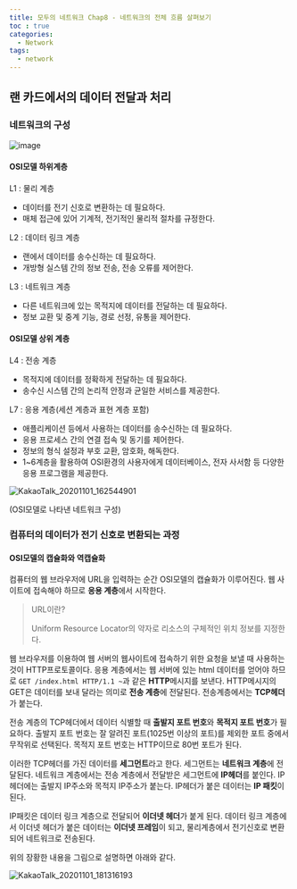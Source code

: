 ```yaml
---
title: 모두의 네트워크 Chap8 - 네트워크의 전체 흐름 살펴보기
toc : true
categories:
  - Network
tags:
  - network
---
```


## 랜 카드에서의 데이터 전달과 처리

### 네트워크의 구성

![image](https://user-images.githubusercontent.com/68311188/97797079-2bf5d700-1c5d-11eb-8942-a07a0edeee81.png)

#### OSI모델 하위계층

L1 : 물리 계층

- 데이터를 전기 신호로 변환하는 데 필요하다.
- 매체 접근에 있어 기계적, 전기적인 물리적 절차를 규정한다.

L2 : 데이터 링크 계층

- 랜에서 데이터를 송수신하는 데 필요하다.
- 개방형 실스템 간의 정보 전송, 전송 오류를 제어한다.

L3 : 네트워크 계층

- 다른 네트워크에 있는 목적지에 데이터를 전달하는 데 필요하다.
- 정보 교환 및 중계 기능, 경로 선정, 유통을 제어한다.



#### OSI모델 상위 계층

L4 : 전송 계층 

- 목적지에 데이터를 정확하게 전달하는 데 필요하다.
- 송수신 시스템 간의 논리적 안정과 균일한 서비스를 제공한다.

L7 : 응용 계층(세션 계층과 표현 계층 포함)

- 애플리케이션 등에서 사용하는 데이터를 송수신하는 데 필요하다.
- 응용 프로세스 간의 연결 접속 및 동기를 제어한다.
- 정보의 형식 설정과 부호 교환, 암호화, 해독한다.
- 1~6계층을 활용하여 OSI환경의 사용자에게 데이터베이스, 전자 사서함 등 다양한 응용 프로그램을 제공한다.

![KakaoTalk_20201101_162544901](https://user-images.githubusercontent.com/68311188/97797256-f7831a80-1c5e-11eb-9b83-9676aca07611.jpg)

(OSI모델로 나타낸 네트워크 구성)



### 컴퓨터의 데이터가 전기 신호로 변환되는 과정

#### OSI모델의 캡슐화와 역캡슐화

컴퓨터의 웹 브라우저에 URL을 입력하는 순간 OSI모델의 캡슐화가 이루어진다. 웹 사이트에 접속해야 하므로 **응용 계층**에서 시작한다.

> URL이란?
>
> Uniform Resource Locator의 약자로 리소스의 구체적인 위치 정보를 지정한다.

웹 브라우저를 이용하여 웹 서버의 웹사이트에 접속하기 위한 요청을 보낼 때 사용하는 것이 HTTP프로토콜이다. 응용 계층에서는 웹 서버에 있는 html 데이터를 얻어야 하므로 `GET /index.html HTTP/1.1 ~`과 같은 **HTTP**메시지를 보낸다. HTTP메시지의 GET은 데이터를 보내 달라는 의미로 **전송 계층**에 전달된다. 전송계층에서는 **TCP헤더**가 붙는다.

전송 계층의 TCP헤더에서 데이터 식별할 때 **출발지 포트 번호**와 **목적지 포트 번호**가 필요하다. 출발지 포트 번호는 잘 알려진 포트(1025번 이상의 포트)를 제외한 포트 중에서 무작위로 선택된다. 목적지 포트 번호는 HTTP이므로 80번 포트가 된다.

이러한 TCP헤더를 가진 데이터를 **세그먼트**라고 한다. 세그먼트는 **네트워크 계층**에 전달된다. 네트워크 계층에서는 전송 계층에서 전달받은 세그먼트에 **IP헤더**를 붙인다. IP헤더에는 출발지 IP주소와 목적지 IP주소가  붙는다. IP헤더가 붙은 데이터는 **IP 패킷**이 된다.

IP패킷은 데이터 링크 계층으로 전달되어 **이더넷 헤더**가 붙게 된다. 데이터 링크 계층에서 이더넷 헤더가 붙은 데이터는 **이더넷 프레임**이 되고, 물리계층에서 전기신호로 변환되어 네트워크로 전송된다.



위의 장황한 내용을 그림으로 설명하면 아래와 같다.

![KakaoTalk_20201101_181316193](https://user-images.githubusercontent.com/68311188/97798938-fefdf000-1c6d-11eb-82c9-b5be77ff562b.jpg)